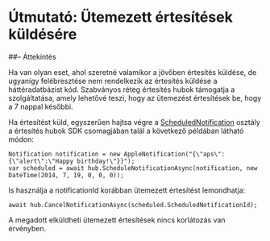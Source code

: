 <properties
    pageTitle="Ütemezett értesítések üzenetküldés |} Microsoft Azure"
    description="Ez a témakör ismerteti az Azure értesítés hubok ütemezett értesítések használata."
    services="notification-hubs"
    documentationCenter=".net"
    keywords="leküldéses értesítések, a leküldéses értesítést, ütemezés a leküldéses értesítések"
    authors="ysxu"
    manager="erikre"
    editor=""/>
<tags
    ms.service="notification-hubs"
    ms.workload="mobile"
    ms.tgt_pltfrm="mobile-android"
    ms.devlang="dotnet"
    ms.topic="article"
    ms.date="06/29/2016"
    ms.author="yuaxu"/>

# <a name="how-to-send-scheduled-notifications"></a>Útmutató: Ütemezett értesítések küldésére


##<a name="overview"></a>– Áttekintés

Ha van olyan eset, ahol szeretné valamikor a jövőben értesítés küldése, de ugyanígy felébresztése nem rendelkezik az értesítés küldése a háttéradatbázist kód. Szabványos réteg értesítés hubok támogatja a szolgáltatása, amely lehetővé teszi, hogy az ütemezést értesítések be, hogy a 7 nappal későbbi.

Ha értesítést küld, egyszerűen hajtsa végre a [ScheduledNotification](https://msdn.microsoft.com/library/microsoft.azure.notificationhubs.schedulednotification.aspx) osztály a értesítés hubok SDK csomagjában talál a következő példában látható módon:

    Notification notification = new AppleNotification("{\"aps\":{\"alert\":\"Happy birthday!\"}}");
    var scheduled = await hub.ScheduleNotificationAsync(notification, new DateTime(2014, 7, 19, 0, 0, 0));

Is használja a notificationId korábban ütemezett értesítést lemondhatja:

    await hub.CancelNotificationAsync(scheduled.ScheduledNotificationId);

A megadott elküldheti ütemezett értesítések nincs korlátozás van érvényben.